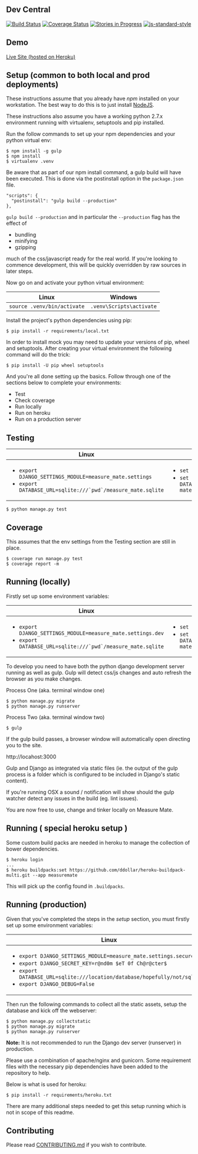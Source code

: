 Dev Central
-----

[![Build Status](https://travis-ci.org/mvillis/measure-mate.svg)](https://travis-ci.org/mvillis/measure-mate)
[![Coverage Status](https://coveralls.io/repos/mvillis/measure-mate/badge.svg?branch=master&service=github)](https://coveralls.io/github/mvillis/measure-mate?branch=master)
[![Stories in Progress](https://badge.waffle.io/mvillis/measure-mate.svg?label=in%20progress&title=In%20Progress)](http://waffle.io/mvillis/measure-mate)
[![js-standard-style](https://img.shields.io/badge/code%20style-standard-brightgreen.svg)](http://standardjs.com/)

Demo
-----

[Live Site (hosted on Heroku)](https://measuremate.herokuapp.com)

Setup (common to both local and prod deployments)
-----

These instructions assume that you already have *npm* installed on your workstation.
The best way to do this is to just install  [NodeJS](https://nodejs.org/en/).

These instructions also assume you have a working  python 2.7.x environment running with virtualenv, setuptools and pip installed.

Run the follow commands to set up your npm dependencies and your python virtual env:

```
$ npm install -g gulp
$ npm install
$ virtualenv .venv
```

Be aware that as part of our npm install command, a gulp build will have been executed. This is done via the postinstall option in the ```package.json``` file.

```
"scripts": {
  "postinstall": "gulp build --production"
},
```

```gulp build --production``` and in particular the ```--production``` flag has the effect of
* bundling
* minifying
* gzipping

much of the css/javascript ready for the real world. If you're looking to commence development, this will be quickly overridden by raw sources in later steps.

Now go on and activate your python virtual environment:

Linux|Windows
---|---
```source .venv/bin/activate```|```.venv\Scripts\activate```

Install the project's python dependencies using pip:

```
$ pip install -r requirements/local.txt
```

In order to install mock you may need to update your versions of pip, wheel and setuptools. After creating your virtual environment the following command will do the trick:

```
$ pip install -U pip wheel setuptools
```

And you're all done setting up the basics. Follow through one of the sections below to complete your environments:
* Test
* Check coverage
* Run locally
* Run on heroku
* Run on a production server


Testing
-------

Linux|Windows
---|---
<ul><li>```export DJANGO_SETTINGS_MODULE=measure_mate.settings```</li><li>```export DATABASE_URL=sqlite:///`pwd`/measure_mate.sqlite```</li></ul> |<ul><li>```set DJANGO_SETTINGS_MODULE=measure_mate.settings```</li><li>```set DATABASE_URL=sqlite:///C:\\your_sqlite_path\\measure-matemeasure_mate.sqlite```</li></ul>

```
$ python manage.py test
```

Coverage
-------

This assumes that the env settings from the Testing section are still in place.

```
$ coverage run manage.py test
$ coverage report -m
```

Running (locally)
-------

Firstly set up some environment variables:

Linux|Windows
---|---
<ul><li>```export DJANGO_SETTINGS_MODULE=measure_mate.settings.dev```</li><li>```export DATABASE_URL=sqlite:///`pwd`/measure_mate.sqlite```</li></ul> |<ul><li>```set DJANGO_SETTINGS_MODULE=measure_mate.settings.dev```</li><li>```set DATABASE_URL=sqlite:///C:\\your_sqlite_path\\measure-matemeasure_mate.sqlite```</li></ul>

To develop you need to have both the python django development server running
as well as gulp. Gulp will detect css/js changes and auto refresh the browser as you make changes.

Process One (aka. terminal window one)
```
$ python manage.py migrate
$ python manage.py runserver
```

Process Two (aka. terminal window two)
```
$ gulp
```

If the gulp build passes, a browser window will automatically open directing you to the site.

http://locahost:3000

Gulp and Django as integrated via static files (ie. the output of the gulp process is a folder which is configured to be included in Django's static content).

If you're running OSX a sound / notification will show should the gulp watcher detect any issues in the build (eg. lint issues).

You are now free to use, change and tinker locally on Measure Mate.


Running ( special heroku setup )
------

Some custom build packs are needed in heroku to manage the collection of bower dependencies.

```
$ heroku login
...
$ heroku buildpacks:set https://github.com/ddollar/heroku-buildpack-multi.git --app measuremate
```

This will pick up the config found in ```.buildpacks```.


Running (production)
------

Given that you've completed the steps in the *setup* section, you must firstly set up some environment variables:

Linux|Windows
---|---
<ul><li>```export DJANGO_SETTINGS_MODULE=measure_mate.settings.secure```</li><li>```export DJANGO_SECRET_KEY=r@nd0m $eT 0f Ch@r@cter$```</li><li>```export DATABASE_URL=sqlite:///location/database/hopefully/not/sql.lite```</li><li>```export DJANGO_DEBUG=False```</li></ul> |<ul><li>```set DJANGO_SETTINGS_MODULE=measure_mate.settings.dev```</li><li>```set DJANGO_SECRET_KEY=r@nd0m $eT 0f Ch@r@cter$```</li><li>```set DATABASE_URL=sqlite:///C:\\ocation\\database\\hopefully\\not\\sql.lite```</li><li>```set  DJANGO_DEBUG=False```</li></ul>

Then run the following commands to collect all the static assets, setup the database and kick off the webserver:

```
$ python manage.py collectstatic
$ python manage.py migrate
$ python manage.py runserver
```

**Note:** It is not recommended to run the Django dev server (runserver) in production.

Please use a combination of apache/nginx and gunicorn. Some requirement files with the necessary pip dependencies have been added to the repository to help.

Below is what is used for heroku:

```
$ pip install -r requirements/heroku.txt
```

There are many additional steps needed to get this setup running which is not in scope of this readme.

Contributing
-------

Please read
[CONTRIBUTING.md](https://github.com/mvillis/measure-mate/blob/master/CONTRIBUTING.md) if you wish to contribute.
